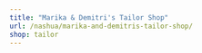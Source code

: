 ```yaml
---
title: "Marika & Demitri's Tailor Shop"
url: /nashua/marika-and-demitris-tailor-shop/
shop: tailor
---
```

